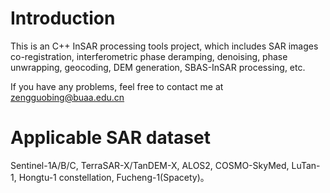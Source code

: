 # Introduction 

This is an C++ InSAR processing tools project, which includes SAR images co-registration, interferometric phase deramping, denoising, phase unwrapping, geocoding, DEM generation, SBAS-InSAR processing, etc.

If you have any problems, feel free to contact me at zengguobing@buaa.edu.cn

# Applicable SAR dataset

Sentinel-1A/B/C, TerraSAR-X/TanDEM-X, ALOS2, COSMO-SkyMed, LuTan-1, Hongtu-1 constellation, Fucheng-1(Spacety)。
